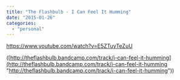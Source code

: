 ```yaml
---
title: "The Flashbulb - I Can Feel It Humming"
date: "2015-01-26"
categories: 
  - "personal"
---
```


https://www.youtube.com/watch?v=E5ZTuyTeZuU

([http://theflashbulb.bandcamp.com/track/i-can-feel-it-humming](http://theflashbulb.bandcamp.com/track/i-can-feel-it-humming "http://theflashbulb.bandcamp.com/track/i-can-feel-it-humming"))
